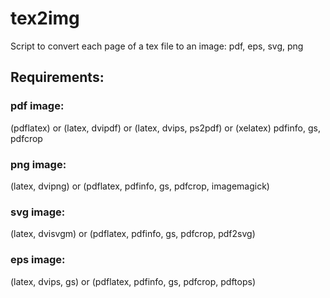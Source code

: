 # tex2img
Script to convert each page of a tex file to an image: pdf, eps, svg, png

## Requirements:

### pdf image: 
(pdflatex) or (latex, dvipdf) or (latex, dvips, ps2pdf) or (xelatex)
pdfinfo, gs, pdfcrop

### png image: 
(latex, dvipng) or (pdflatex, pdfinfo, gs, pdfcrop, imagemagick)

### svg image: 
(latex, dvisvgm) or (pdflatex, pdfinfo, gs, pdfcrop, pdf2svg)

### eps image:
(latex, dvips, gs) or (pdflatex, pdfinfo, gs, pdfcrop, pdftops)

